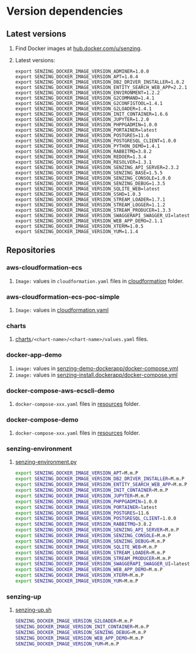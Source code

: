 # Version dependencies

## Latest versions

1. Find Docker images at
   [hub.docker.com/u/senzing](https://hub.docker.com/u/senzing).

1. Latest versions:

    ```console
    export SENZING_DOCKER_IMAGE_VERSION_ADMINER=1.0.0
    export SENZING_DOCKER_IMAGE_VERSION_APT=1.0.4
    export SENZING_DOCKER_IMAGE_VERSION_DB2_DRIVER_INSTALLER=1.0.2
    export SENZING_DOCKER_IMAGE_VERSION_ENTITY_SEARCH_WEB_APP=2.2.1
    export SENZING_DOCKER_IMAGE_VERSION_ENVIRONMENT=1.2.2
    export SENZING_DOCKER_IMAGE_VERSION_G2COMMAND=1.4.1
    export SENZING_DOCKER_IMAGE_VERSION_G2CONFIGTOOL=1.4.1
    export SENZING_DOCKER_IMAGE_VERSION_G2LOADER=1.4.1
    export SENZING_DOCKER_IMAGE_VERSION_INIT_CONTAINER=1.6.6
    export SENZING_DOCKER_IMAGE_VERSION_JUPYTER=1.2.0
    export SENZING_DOCKER_IMAGE_VERSION_PHPPGADMIN=1.0.0
    export SENZING_DOCKER_IMAGE_VERSION_PORTAINER=latest
    export SENZING_DOCKER_IMAGE_VERSION_POSTGRES=11.6
    export SENZING_DOCKER_IMAGE_VERSION_POSTGRESQL_CLIENT=1.0.0
    export SENZING_DOCKER_IMAGE_VERSION_PYTHON_DEMO=1.4.1
    export SENZING_DOCKER_IMAGE_VERSION_RABBITMQ=3.8.2
    export SENZING_DOCKER_IMAGE_VERSION_REDOER=1.3.4
    export SENZING_DOCKER_IMAGE_VERSION_RESOLVER=1.3.1
    export SENZING_DOCKER_IMAGE_VERSION_SENZING_API_SERVER=2.3.2
    export SENZING_DOCKER_IMAGE_VERSION_SENZING_BASE=1.5.5
    export SENZING_DOCKER_IMAGE_VERSION_SENZING_CONSOLE=1.0.0
    export SENZING_DOCKER_IMAGE_VERSION_SENZING_DEBUG=1.3.5
    export SENZING_DOCKER_IMAGE_VERSION_SQLITE_WEB=latest
    export SENZING_DOCKER_IMAGE_VERSION_SSHD=1.0.3
    export SENZING_DOCKER_IMAGE_VERSION_STREAM_LOADER=1.7.1
    export SENZING_DOCKER_IMAGE_VERSION_STREAM_LOGGER=1.1.2
    export SENZING_DOCKER_IMAGE_VERSION_STREAM_PRODUCER=1.3.3
    export SENZING_DOCKER_IMAGE_VERSION_SWAGGERAPI_SWAGGER_UI=latest
    export SENZING_DOCKER_IMAGE_VERSION_WEB_APP_DEMO=2.1.1
    export SENZING_DOCKER_IMAGE_VERSION_XTERM=1.0.5
    export SENZING_DOCKER_IMAGE_VERSION_YUM=1.1.4
    ```

## Repositories

### aws-cloudformation-ecs

1. `Image:` values in `cloudformation.yaml` files in [cloudformation](https://github.com/Senzing/aws-cloudformation-ecs/tree/main/cloudformation) folder.

### aws-cloudformation-ecs-poc-simple

1. `Image:` values in [cloudformation.yaml](https://github.com/Senzing/aws-cloudformation-ecs-poc-simple/blob/main/cloudformation.yaml)

### charts

1. [charts](https://github.com/Senzing/charts/tree/master/charts)`/<chart-name>/<chart-name>/values.yaml` files.

### docker-app-demo

1. `image:` values in [senzing-demo-dockerapp/docker-compose.yml](https://github.com/Senzing/docker-app-demo/blob/master/senzing-demo.dockerapp/docker-compose.yml)
1. `image:` values in [senzing-install.dockerapp/docker-compose.yml](https://github.com/Senzing/docker-app-demo/blob/master/senzing-install.dockerapp/docker-compose.yml)

### docker-compose-aws-ecscli-demo

1. `docker-compose-xxx.yaml` files in [resources](https://github.com/Senzing/docker-compose-aws-ecscli-demo/tree/master/resources) folder.

### docker-compose-demo

1. `docker-compose-xxx.yaml` files in [resources](https://github.com/Senzing/docker-compose-demo/tree/master/resources) folder.

### senzing-environment

1. [senzing-environment.py](https://github.com/Senzing/senzing-environment/blob/master/senzing-environment.py)

    ```bash
    export SENZING_DOCKER_IMAGE_VERSION_APT=M.m.P
    export SENZING_DOCKER_IMAGE_VERSION_DB2_DRIVER_INSTALLER=M.m.P
    export SENZING_DOCKER_IMAGE_VERSION_ENTITY_SEARCH_WEB_APP=M.m.P
    export SENZING_DOCKER_IMAGE_VERSION_INIT_CONTAINER=M.m.P
    export SENZING_DOCKER_IMAGE_VERSION_JUPYTER=M.m.P
    export SENZING_DOCKER_IMAGE_VERSION_PHPPGADMIN=1.0.0
    export SENZING_DOCKER_IMAGE_VERSION_PORTAINER=latest
    export SENZING_DOCKER_IMAGE_VERSION_POSTGRES=11.6
    export SENZING_DOCKER_IMAGE_VERSION_POSTGRESQL_CLIENT=1.0.0
    export SENZING_DOCKER_IMAGE_VERSION_RABBITMQ=3.8.2
    export SENZING_DOCKER_IMAGE_VERSION_SENZING_API_SERVER=M.m.P
    export SENZING_DOCKER_IMAGE_VERSION_SENZING_CONSOLE=M.m.P
    export SENZING_DOCKER_IMAGE_VERSION_SENZING_DEBUG=M.m.P
    export SENZING_DOCKER_IMAGE_VERSION_SQLITE_WEB=M.m.P
    export SENZING_DOCKER_IMAGE_VERSION_STREAM_LOADER=M.m.P
    export SENZING_DOCKER_IMAGE_VERSION_STREAM_PRODUCER=M.m.P
    export SENZING_DOCKER_IMAGE_VERSION_SWAGGERAPI_SWAGGER_UI=latest
    export SENZING_DOCKER_IMAGE_VERSION_WEB_APP_DEMO=M.m.P
    export SENZING_DOCKER_IMAGE_VERSION_XTERM=M.m.P
    export SENZING_DOCKER_IMAGE_VERSION_YUM=M.m.P
    ```

### senzing-up

1. [senzing-up.sh](https://github.com/Senzing/senzing-up/blob/master/senzing-up.sh)

    ```bash
    SENZING_DOCKER_IMAGE_VERSION_G2LOADER=M.m.P
    SENZING_DOCKER_IMAGE_VERSION_INIT_CONTAINER=M.m.P
    SENZING_DOCKER_IMAGE_VERSION_SENZING_DEBUG=M.m.P
    SENZING_DOCKER_IMAGE_VERSION_WEB_APP_DEMO=M.m.P
    SENZING_DOCKER_IMAGE_VERSION_YUM=M.m.P
    ```
